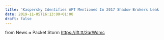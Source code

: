```yaml
---
title: 'Kaspersky Identifies APT Mentioned In 2017 Shadow Brokers Leak'
date: 2019-11-05T16:13:00+01:00
draft: false
---
```


  
  
from News ≈ Packet Storm https://ift.tt/2qrWdmc